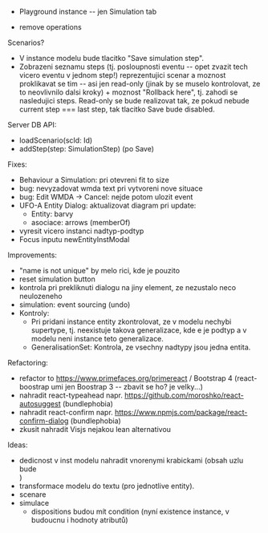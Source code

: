 - Playground instance -- jen Simulation tab

- remove operations

Scenarios?
- V instance modelu bude tlacitko "Save simulation step".
- Zobrazeni seznamu steps (tj. posloupnosti eventu -- opet zvazit tech vicero eventu v jednom step!) reprezentujici scenar a moznost proklikavat se tim -- asi jen read-only (jinak by se muselo kontrolovat, ze to neovlivnilo dalsi kroky) + moznost "Rollback here", tj. zahodi se nasledujici steps. Read-only se bude realizovat tak, ze pokud nebude current step === last step, tak tlacitko Save bude disabled.

Server DB API:
  - loadScenario(scId: Id)
  - addStep(step: SimulationStep) (po Save)

Fixes:
- Behaviour a Simulation: pri otevreni fit to size
- bug: nevyzadovat wmda text pri vytvoreni nove situace
- bug: Edit WMDA -> Cancel: nejde potom ulozit event
- UFO-A Entity Dialog: aktualizovat diagram pri update:
  - Entity: barvy
  - asociace: arrows (memberOf)
- vyresit vicero instanci nadtyp-podtyp
- Focus inputu newEntityInstModal

Improvements:
- "name is not unique" by melo rici, kde je pouzito
- reset simulation button
- kontrola pri prekliknuti dialogu na jiny element, ze nezustalo neco neulozeneho
- simulation: event sourcing (undo)
- Kontroly:
  - Pri pridani instance entity zkontrolovat, ze v modelu nechybi supertype, tj. neexistuje takova generalizace, kde e je podtyp a v modelu neni instance teto generalizace.
  - GeneralisationSet: Kontrola, ze vsechny nadtypy jsou jedna entita.

Refactoring:
- refactor to https://www.primefaces.org/primereact / Bootstrap 4 (react-boostrap umi jen Boostrap 3 -- zbavit se ho? je velky...)
- nahradit react-typeahead napr. https://github.com/moroshko/react-autosuggest (bundlephobia)
- nahradit react-confirm napr. https://www.npmjs.com/package/react-confirm-dialog (bundlephobia)
- zkusit nahradit Visjs nejakou lean alternativou

Ideas:
- dedicnost v inst modelu nahradit vnorenymi krabickami (obsah uzlu bude <div>)
- transformace modelu do textu (pro jednotlive entity).
- scenare
- simulace
  - dispositions budou mít condition (nyní existence instance, v budoucnu i hodnoty atributů)

